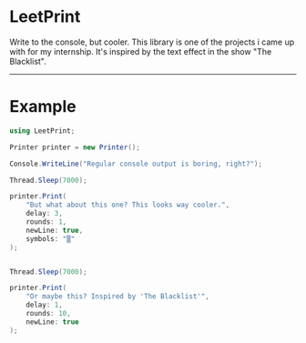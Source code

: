# LeetPrint

Write to the console, but cooler.
This library is one of the projects i came up with for my internship. It's inspired by the text effect in the show "The Blacklist".

---
# Example

```csharp
using LeetPrint;

Printer printer = new Printer();

Console.WriteLine("Regular console output is boring, right?");

Thread.Sleep(7000);

printer.Print(
    "But what about this one? This looks way cooler.",
    delay: 3,
    rounds: 1,
    newLine: true,
    symbols: "▒"
);


Thread.Sleep(7000);

printer.Print(
    "Or maybe this? Inspired by 'The Blacklist'",
    delay: 1,
    rounds: 10,
    newLine: true
);
```
